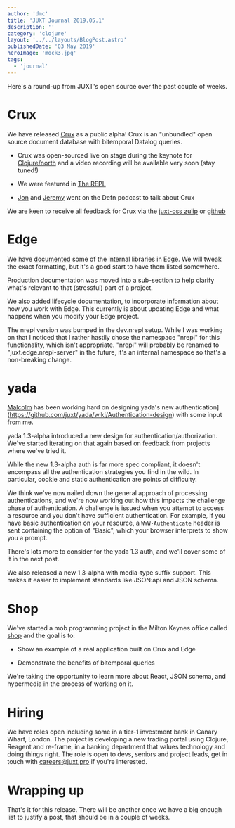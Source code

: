 ```yaml
---
author: 'dmc'
title: 'JUXT Journal 2019.05.1'
description: ''
category: 'clojure'
layout: '../../layouts/BlogPost.astro'
publishedDate: '03 May 2019'
heroImage: 'mock3.jpg'
tags:
  - 'journal'
---
```


Here's a round-up from JUXT's open source over the past couple of weeks.

# Crux

We have released [Crux](https://juxt.pro/crux/) as a public alpha! Crux
is an "unbundled" open source document database with bitemporal
Datalog queries.

- Crux was open-sourced live on stage during the keynote for
  [Clojure/north](https://clojurenorth.com/jon-pither.html) and a
  video recording will be available very soon (stay tuned!)

- We were featured in [The REPL](https://www.therepl.net/87/)

- [Jon](https://juxt.pro/people/jon.html) and
  [Jeremy](https://juxt.pro/people/jdt.html) went on the Defn podcast
  to talk about Crux

We are keen to receive all feedback for Crux via the [juxt-oss
zulip](https://juxt-oss.zulipchat.com/#narrow/stream/194466-crux) or
[github](https://github.com/juxt/crux)

# Edge

We have [documented](https://juxt.pro/edge/docs/built-in-libraries.html)
some of the internal libraries in Edge. We will tweak the exact
formatting, but it's a good start to have them listed somewhere.

Production documentation was moved into a sub-section to help clarify
what's relevant to that (stressful) part of a project.

We also added lifecycle documentation, to incorporate information about
how you work with Edge. This currently is about updating Edge and what
happens when you modify your Edge project.

The nrepl version was bumped in the dev.nrepl setup. While I was working
on that I noticed that I rather hastily chose the namespace "nrepl"
for this functionality, which isn't appropriate. "nrepl" will probably
be renamed to "juxt.edge.nrepl-server" in the future, it's an internal
namespace so that's a non-breaking change.

# yada

[Malcolm](https://juxt.pro/people/mal.html) has been working hard on
designing yada\'s new
authentication](https://github.com/juxt/yada/wiki/Authentication-design)
with some input from me.

yada 1.3-alpha introduced a new design for
authentication/authorization. We've started iterating on that again
based on feedback from projects where we've tried it.

While the new 1.3-alpha auth is far more spec compliant, it doesn't
encompass all the authentication strategies you find in the wild. In
particular, cookie and static authentication are points of difficulty.

We think we've now nailed down the general approach of processing
authentications, and we're now working out how this impacts the
challenge phase of authentication. A challenge is issued when you
attempt to access a resource and you don't have sufficient
authentication. For example, if you have basic authentication on your
resource, a `WWW-Authenticate` header is sent containing the option of
\"Basic\", which your browser interprets to show you a prompt.

There's lots more to consider for the yada 1.3 auth, and we'll
cover some of it in the next post.

We also released a new 1.3-alpha with media-type suffix support. This
makes it easier to implement standards like JSON:api and JSON schema.

# Shop

We've started a mob programming project in the Milton Keynes office
called [shop](https://github.com/juxt/shop) and the goal is to:

- Show an example of a real application built on Crux and Edge

- Demonstrate the benefits of bitemporal queries

We're taking the opportunity to learn more about React, JSON schema, and
hypermedia in the process of working on it.

# Hiring

We have roles open including some in a tier-1 investment bank in Canary
Wharf, London. The project is developing a new trading portal using
Clojure, Reagent and re-frame, in a banking department that values
technology and doing things right. The role is open to devs, seniors and
project leads, get in touch with <careers@juxt.pro> if you're
interested.

# Wrapping up

That's it for this release. There will be another once we have a big
enough list to justify a post, that should be in a couple of weeks.
